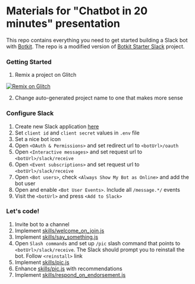 # Materials for "Chatbot in 20 minutes" presentation

This repo contains everything you need to get started building a Slack bot with [Botkit](https://botkit.ai). The repo is a modified version of [Botkit Starter Slack](https://github.com/howdyai/botkit-starter-slack) project.

### Getting Started

1. Remix a project on Glitch

[![Remix on Glitch](https://cdn.glitch.com/2703baf2-b643-4da7-ab91-7ee2a2d00b5b%2Fremix-button.svg)](https://glitch.com/edit/#!/import/github/eduardsi/chatbot-in-20-mins)

2. Change auto-generated project name to one that makes more sense

### Configure Slack
1. Create new Slack application [here](https://api.slack.com/apps)
2. Set `client id` and `client secret` values in `.env` file
2. Set a nice bot icon
4. Open `<OAuth & Permissions>` and set redirect url to `<botUrl>/oauth`
5. Open `<Interactive messages>` and set request url to `<botUrl>/slack/receive`
6. Open `<Event subscriptions>` and set request url to `<botUrl>/slack/receive`
7. Open `<Bot users>`, check `<Always Show My Bot as Online>` and add the bot user
8. Open and enable `<Bot User Events>`. Include all `/message.*/` events
9. Visit the `<botUrl>` and press `<Add to Slack>`

### Let's code!
1. Invite bot to a channel
2. Implement [skills/welcome_on_join.js](https://gist.github.com/eduardsi/f2e31b34ad65bb97c949363a972824a5)
3. Implement [skills/say_something.js](https://gist.github.com/eduardsi/841c35dd500db053fa4cce9ab7db0d8b)
4. Open `Slash commands` and set up `/pic` slash command that points to `<botUrl>/slack/receive`. The Slack should prompt  you to reinstall the bot. Follow `<reinstall>` link
5. Implement [skills/pic.js](https://gist.github.com/eduardsi/645d6237503912dd190f06f31df1f4f5)
6. Enhance [skills/pic.js](https://gist.github.com/eduardsi/0f2ea5b0ed0ca49026c0175b5d4ba2fb) with recommendations
7. Implement [skills/respond_on_endorsement.js](https://gist.github.com/eduardsi/c9ec9fc9865709e5a458446b29143570)

